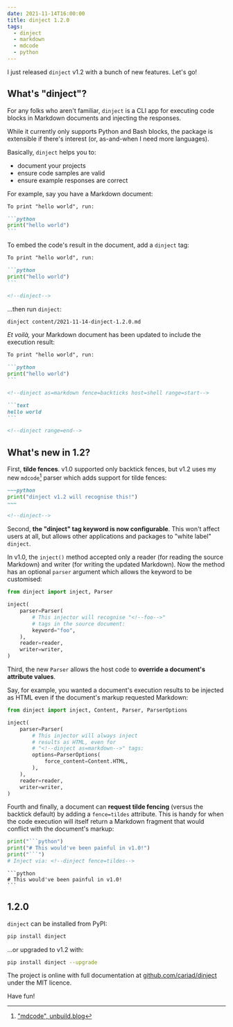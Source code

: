 ```yaml
---
date: 2021-11-14T16:00:00
title: dinject 1.2.0
tags:
  - dinject
  - markdown
  - mdcode
  - python
---
```


I just released `dinject` v1.2 with a bunch of new features. Let's go!

<!--more-->

## What's "dinject"?

For any folks who aren't familiar, `dinject` is a CLI app for executing code blocks in Markdown documents and injecting the responses.

While it currently only supports Python and Bash blocks, the package is extensible if there's interest (or, as-and-when I need more languages).

Basically, `dinject` helps you to:

- document your projects
- ensure code samples are valid
- ensure example responses are correct

For example, say you have a Markdown document:

~~~markdown
To print "hello world", run:

```python
print("hello world")
```
~~~

To embed the code's result in the document, add a `dinject` tag:

~~~markdown
To print "hello world", run:

```python
print("hello world")
```

<!--dinject-->
~~~

...then run `dinject`:

```bash
dinject content/2021-11-14-dinject-1.2.0.md
```

_Et voilà,_ your Markdown document has been updated to include the execution result:

~~~markdown
To print "hello world", run:

```python
print("hello world")
```

<!--dinject as=markdown fence=backticks host=shell range=start-->

```text
hello world
```

<!--dinject range=end-->
~~~

## What's new in 1.2?

First, **tilde fences**. v1.0 supported only backtick fences, but v1.2 uses my new `mdcode`[^mdcode] parser which adds support for tilde fences:

[^mdcode]: ["mdcode", unbuild.blog](https://unbuild.blog/tags/mdcode)

```markdown
~~~python
print("dinject v1.2 will recognise this!")
~~~

<!--dinject-->
```

Second, **the "dinject" tag keyword is now configurable**. This won't affect users at all, but allows other applications and packages to "white label" `dinject`.

In v1.0, the `inject()` method accepted only a reader (for reading the source Markdown) and writer (for writing the updated Markdown). Now the method has an optional `parser` argument which allows the keyword to be customised:

```python
from dinject import inject, Parser

inject(
    parser=Parser(
        # This injector will recognise "<!--foo-->"
        # tags in the source document:
        keyword="foo",
    ),
    reader=reader,
    writer=writer,
)
```

Third, the new `Parser` allows the host code to **override a document's attribute values**.

Say, for example, you wanted a document's execution results to be injected as HTML even if the document's markup requested Markdown:

```python
from dinject import inject, Content, Parser, ParserOptions

inject(
    parser=Parser(
        # This injector will always inject
        # results as HTML, even for
        # "<!--dinject as=markdown-->" tags:
        options=ParserOptions(
            force_content=Content.HTML,
        ),
    ),
    reader=reader,
    writer=writer,
)
```

Fourth and finally, a document can **request tilde fencing** (versus the backtick default) by adding a `fence=tildes` attribute. This is handy for when the code execution will itself return a Markdown fragment that would conflict with the document's markup:

```python
print("```python")
print("# This would've been painful in v1.0!")
print("```")
# Inject via: <!--dinject fence=tildes-->
```

<!--dinject as=markdown fence=tildes host=shell range=start-->

~~~text
```python
# This would've been painful in v1.0!
```
~~~

<!--dinject range=end-->

## 1.2.0

`dinject` can be installed from PyPI:

```bash
pip install dinject
```

...or upgraded to v1.2 with:

```bash
pip install dinject --upgrade
```

The project is online with full documentation at [github.com/cariad/dinject](https://github.com/cariad/dinject) under the MIT licence.

Have fun!
